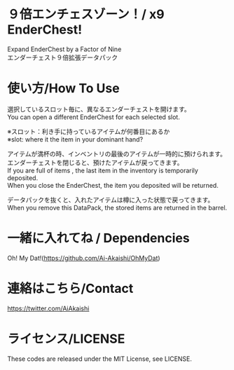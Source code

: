 # ９倍エンチェスゾーン！/ x9 EnderChest!
Expand EnderChest by a Factor of Nine  
エンダーチェスト９倍拡張データパック

# 使い方/How To Use

選択しているスロット毎に、異なるエンダーチェストを開けます。  
You can open a different EnderChest for each selected slot.  
  
※スロット：利き手に持っているアイテムが何番目にあるか  
※slot: where it the item in your dominant hand?  
  
アイテムが満杯の時、インベントリの最後のアイテムが一時的に預けられます。  
エンダーチェストを閉じると、預けたアイテムが戻ってきます。  
If you are full of items , the last item in the inventory is temporarily deposited.  
When you close the EnderChest, the item you deposited will be returned.  
  
データパックを抜くと、入れたアイテムは樽に入った状態で戻ってきます。  
When you remove this DataPack, the stored items are returned in the barrel.

# 一緒に入れてね / Dependencies

Oh! My Dat!(https://github.com/Ai-Akaishi/OhMyDat)

# 連絡はこちら/Contact

https://twitter.com/AiAkaishi

# ライセンス/LICENSE

These codes are released under the MIT License, see LICENSE.
